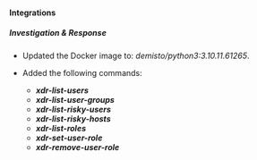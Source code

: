 
#### Integrations

##### Investigation & Response

- Updated the Docker image to: *demisto/python3:3.10.11.61265*.

- Added the following commands:
    - ***xdr-list-users***
    - ***xdr-list-user-groups***
    - ***xdr-list-risky-users***
    - ***xdr-list-risky-hosts***
    - ***xdr-list-roles***
    - ***xdr-set-user-role***
    - ***xdr-remove-user-role***